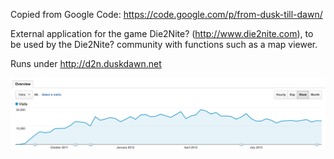 Copied from Google Code: https://code.google.com/p/from-dusk-till-dawn/

External application for the game Die2Nite? (http://www.die2nite.com), to be used by the Die2Nite? community with functions such as a map viewer. 

Runs under http://d2n.duskdawn.net

![Visitors to site](/docs/duskdawn-visitors.png "From Dusk Till Dawn visitors")
